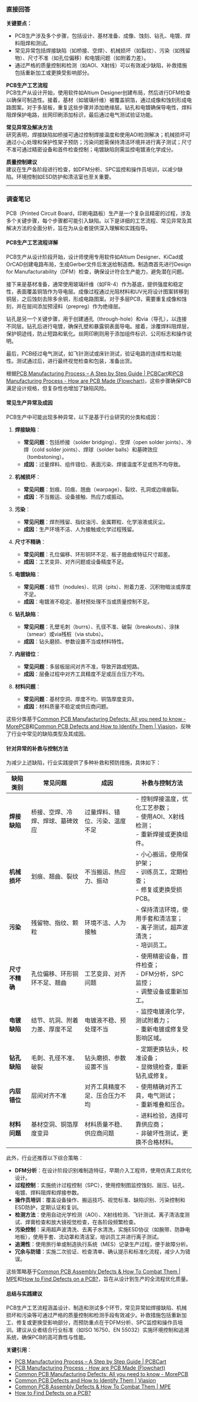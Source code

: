 ### 直接回答

**关键要点：**  
- PCB生产涉及多个步骤，包括设计、基材准备、成像、蚀刻、钻孔、电镀、焊料阻焊和测试。  
- 常见异常包括焊接缺陷（如桥接、空焊）、机械损坏（如裂纹）、污染（如残留物）、尺寸不准（如孔位偏移）和电镀问题（如附着力差）。  
- 通过严格的质量控制和检测（如AOI、X射线）可以有效减少缺陷，补救措施包括重新加工或更换受影响部分。

**PCB生产工艺流程**  
PCB生产从设计开始，使用软件如Altium Designer创建布局，然后进行DFM检查以确保可制造性。接着，基材（如玻璃纤维）被覆盖铜箔，通过成像和蚀刻形成电路图案。对于多层板，重复这些步骤并添加绝缘层。钻孔和电镀确保导电性，焊料阻焊保护电路，丝网印刷添加标识，最后通过电气测试验证功能。

**常见异常及解决方法**  
研究表明，焊接缺陷如桥接可通过控制焊接温度和使用AOI检测解决；机械损坏可通过小心处理和保护性架子预防；污染问题需保持清洁环境并进行离子测试；尺寸不准可通过精密设备和首件检查控制；电镀缺陷则需监控电镀液化学成分。

**质量控制建议**  
建议在生产各阶段进行检查，如DFM分析、SPC监控和操作员培训，以减少缺陷。环境控制如ESD防护和清洁室也至关重要。

---

### 调查笔记

PCB（Printed Circuit Board，印刷电路板）生产是一个复杂且精密的过程，涉及多个关键步骤，每个步骤都可能引入缺陷。以下是详细的工艺流程、常见异常及其解决方法的全面分析，旨在为从业者提供深入理解和实践指导。

#### PCB生产工艺流程详解

PCB生产从设计阶段开始，设计师使用专用软件如Altium Designer、KiCad或OrCAD创建电路布局，生成Gerber文件后发送给制造商。制造商首先进行Design for Manufacturability（DFM）检查，确保设计符合生产能力，避免潜在问题。

接下来是基材准备，通常使用玻璃纤维（如FR-4）作为基底，提供强度和稳定性，表面覆盖铜箔作为导电层。成像过程通过光阻材料和UV光将设计图案转移到铜层，之后蚀刻去除多余铜，形成电路图案。对于多层PCB，需要重复成像和蚀刻，并在层间添加预浸料（prepreg）作为绝缘层。

钻孔是另一个关键步骤，用于创建通孔（through-hole）和via（导孔），以连接不同层。钻孔后进行电镀，确保孔壁和暴露铜表面导电。接着，涂覆焊料阻焊层，保护铜迹线，防止短路和氧化。丝网印刷则用于添加组件标识、公司标志和操作说明。

最后，PCB经过电气测试，如飞针测试或床针测试，验证电路的连续性和功能性。测试通过后，进行最终视觉检查和包装，准备出货。

根据[PCB Manufacturing Process – A Step by Step Guide | PCBCart](https://www.pcbcart.com/article/content/PCB-manufacturing-process.html)和[PCB Manufacturing Process - How are PCB Made (Flowchart)](https://www.electronicsandyou.com/pcb-manufacturing-process.html)，这些步骤确保PCB满足设计规格，但复杂性也增加了缺陷风险。

#### 常见生产异常及成因

PCB生产中可能出现多种异常，以下是基于行业研究的分类和成因：

1. **焊接缺陷**：
   - **常见问题**：包括桥接（solder bridging）、空焊（open solder joints）、冷焊（cold solder joints）、焊球（solder balls）和墓碑效应（tombstoning）。
   - **成因**：过量焊料、组件错位、表面污染、焊接温度不足或热不均导致。

2. **机械损坏**：
   - **常见问题**：划痕、凹痕、翘曲（warpage）、裂纹、孔洞或边缘崩裂。
   - **成因**：不当搬运、设备接触、热应力或振动。

3. **污染**：
   - **常见问题**：焊剂残留、指纹油污、金属颗粒、化学溶液或灰尘。
   - **成因**：生产环境不洁、人为接触或化学过程残留。

4. **尺寸不精确**：
   - **常见问题**：孔位偏移、环形铜环不足、板子翘曲或特征尺寸超差。
   - **成因**：工艺变异、对齐问题或设备精度不足。

5. **电镀缺陷**：
   - **常见问题**：结节（nodules）、坑洞（pits）、附着力差、沉积物暗淡或厚度不足。
   - **成因**：电镀液不稳定、基材预处理不当或质量控制不足。

6. **钻孔缺陷**：
   - **常见问题**：孔壁毛刺（burrs）、孔径不准、破裂（breakouts）、涂抹（smear）或via残桩（via stubs）。
   - **成因**：钻头磨损、参数设置不当或材料特性。

7. **内层错位**：
   - **常见问题**：多层板层间对齐不准，导致开路或短路。
   - **成因**：层叠过程中对齐工具精度不足或压合压力不均。

8. **材料问题**：
   - **常见问题**：基材空洞、厚度不均、铜箔厚度变异。
   - **成因**：材料质量不稳定或供应商问题。

这些分类基于[Common PCB Manufacturing Defects: All you need to know - MorePCB](https://morepcb.com/common-pcb-manufacturing-defects/)和[Common PCB Defects and How to Identify Them | Viasion](https://www.viasion.com/blog/common-pcb-defects-and-how-to-identify-them/)，反映了行业中常见的缺陷类型及其成因。

#### 针对异常的补救与控制方法

为减少上述缺陷，行业实践提供了多种补救和预防措施，具体如下：

| **缺陷类别**        | **常见问题**                              | **成因**                              | **补救与控制方法**                                                                 |
|---------------------|------------------------------------------|---------------------------------------|-----------------------------------------------------------------------------------|
| **焊接缺陷**        | 桥接、空焊、冷焊、焊球、墓碑效应          | 过量焊料、错位、污染、温度不足         | - 控制焊接温度，优化工艺参数；<br>- 使用AOI、X射线检测；<br>- 重新焊接或更换组件。 |
| **机械损坏**        | 划痕、翘曲、裂纹                          | 不当搬运、热应力、振动                 | - 小心搬运，使用保护架；<br>- 训练员工，定期检查；<br>- 修复或更换受损PCB。        |
| **污染**            | 残留物、指纹、颗粒                        | 环境不洁、人为接触                    | - 保持清洁环境，使用手套和清洁室；<br>- 离子测试，超声波清洗；<br>- 培训员工。     |
| **尺寸不精确**      | 孔位偏移、环形铜环不足、翘曲              | 工艺变异、对齐问题                    | - 使用精密设备，首件检查；<br>- DFM分析，SPC监控；<br>- 调整设备或重新加工。       |
| **电镀缺陷**        | 结节、坑洞、附着力差、厚度不足            | 电镀液不稳、预处理不当                | - 监控电镀液化学，测试附着力；<br>- 重新电镀或修复受影响区域。                     |
| **钻孔缺陷**        | 毛刺、孔径不准、破裂                      | 钻头磨损、参数设置不当                | - 定期更换钻头，校准设备；<br>- 显微镜检查，重新钻孔或修复。                      |
| **内层错位**        | 层间对齐不准                              | 对齐工具精度不足、压合压力不均         | - 使用精确对齐工具，电气测试；<br>- 重新堆叠和压合。                              |
| **材料问题**        | 基材空洞、铜箔厚度变异                    | 材料质量不稳、供应商问题              | - 进料检验，选择可靠供应商；<br>- 非破坏性测试，更换不合格材料。                  |

此外，行业还推荐以下综合策略：

- **DFM分析**：在设计阶段识别难制造特征，早期介入工程师，使用仿真工具优化设计。
- **过程控制**：实施统计过程控制（SPC），使用控制图监控蚀刻、层压、钻孔、电镀、焊料阻焊和焊接参数。
- **操作员培训**：覆盖设备操作、搬运技巧、视觉标准、缺陷识别、污染控制和ESD防护，定期认证和复训。
- **检测方法**：使用自动光学检测（AOI）、X射线检测、飞针测试、离子清洁度测试、焊膏检查和放大镜视觉检查，在各阶段频繁检查。
- **污染控制**：采用超声波清洗、去离子水清洗，实施ESD协议（如腕带、防静电地板），使用手套、流动罩和清洁室，培训员工并进行离子测试。
- **追溯性**：使用旅行单或制造执行系统（MES）记录生产过程，便于故障分析。
- **冗余与防错**：实施二次验证、检查清单、确认提示和标准化流程，减少人为错误。

这些策略基于[Common PCB Assembly Defects & How To Combat Them | MPE](https://www.mpe-electronics.co.uk/2023/10/10/common-pcb-assembly-defects)和[How to Find Defects on a PCB?](https://www.proto-electronics.com/blog/how-to-find-defects-on-a-pcb)，旨在从设计到生产的全流程优化质量。

#### 总结与实践建议

PCB生产工艺流程涵盖设计、制造和测试多个环节，常见异常如焊接缺陷、机械损坏和污染等可通过严格的质量控制和检测手段有效减少。补救措施包括重新加工、修复或更换受影响部分，而预防重点在于DFM分析、SPC监控和操作员培训。建议从业者结合行业标准（如ISO 16750、EN 55032）实施环境控制和追溯系统，确保PCB的高可靠性与性能。

**关键引用**：
- [PCB Manufacturing Process – A Step by Step Guide | PCBCart](https://www.pcbcart.com/article/content/PCB-manufacturing-process.html)
- [PCB Manufacturing Process - How are PCB Made (Flowchart)](https://www.electronicsandyou.com/pcb-manufacturing-process.html)
- [Common PCB Manufacturing Defects: All you need to know - MorePCB](https://morepcb.com/common-pcb-manufacturing-defects/)
- [Common PCB Defects and How to Identify Them | Viasion](https://www.viasion.com/blog/common-pcb-defects-and-how-to-identify-them/)
- [Common PCB Assembly Defects & How To Combat Them | MPE](https://www.mpe-electronics.co.uk/2023/10/10/common-pcb-assembly-defects)
- [How to Find Defects on a PCB?](https://www.proto-electronics.com/blog/how-to-find-defects-on-a-pcb)

